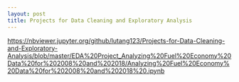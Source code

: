```yaml
---
layout: post
title: Projects for Data Cleaning and Exploratory Analysis
---
```

https://nbviewer.jupyter.org/github/lutang123/Projects-for-Data-Cleaning-and-Exploratory-Analysis/blob/master/EDA%20Project_Analyzing%20Fuel%20Economy%20Data%20for%202008%20and%202018/Analyzing%20Fuel%20Economy%20Data%20for%202008%20and%202018%20.ipynb


